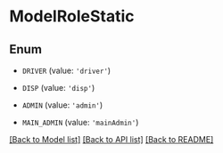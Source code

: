 # ModelRoleStatic


## Enum

* `DRIVER` (value: `'driver'`)

* `DISP` (value: `'disp'`)

* `ADMIN` (value: `'admin'`)

* `MAIN_ADMIN` (value: `'mainAdmin'`)

[[Back to Model list]](../README.md#documentation-for-models) [[Back to API list]](../README.md#documentation-for-api-endpoints) [[Back to README]](../README.md)
